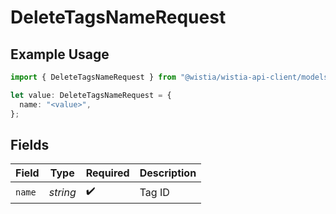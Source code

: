 # DeleteTagsNameRequest

## Example Usage

```typescript
import { DeleteTagsNameRequest } from "@wistia/wistia-api-client/models/operations";

let value: DeleteTagsNameRequest = {
  name: "<value>",
};
```

## Fields

| Field              | Type               | Required           | Description        |
| ------------------ | ------------------ | ------------------ | ------------------ |
| `name`             | *string*           | :heavy_check_mark: | Tag ID             |